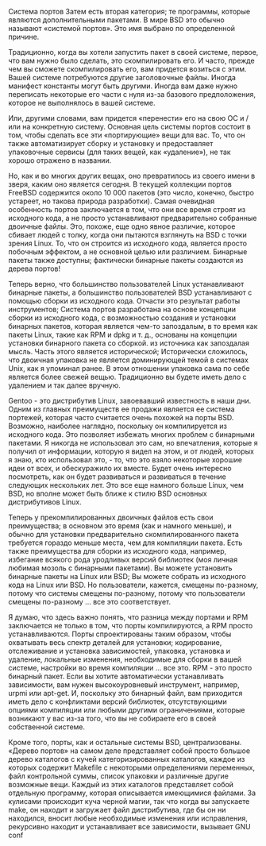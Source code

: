 Система портов
Затем есть вторая категория; те программы, которые являются дополнительными пакетами. В мире BSD это обычно называют «системой портов». Это имя выбрано по определенной причине.

Традиционно, когда вы хотели запустить пакет в своей системе, первое, что вам нужно было сделать, это скомпилировать его. И часто, прежде чем вы сможете скомпилировать его, вам придется возиться с этим. Вашей системе потребуются другие заголовочные файлы. Иногда манифест константы могут быть другими. Иногда вам даже нужно переписать некоторые его части с нуля из-за базового предположения, которое не выполнялось в вашей системе.

Или, другими словами, вам придется «перенести» его на свою ОС и / или на конкретную систему. Основная цель системы портов состоит в том, чтобы сделать все эти «портирующие» вещи для вас. То, что он также автоматизирует сборку и установку и предоставляет упаковочные сервисы (для таких вещей, как «удаление»), не так хорошо отражено в названии.

Но, как и во многих других вещах, оно превратилось из своего имени в зверя, каким оно является сегодня. В текущей коллекции портов FreeBSD содержится около 10 000 пакетов (это число, конечно, быстро устареет, но такова природа разработки). Самая очевидная особенность портов заключается в том, что они все время строят из исходного кода, а не просто устанавливают предварительно собранные двоичные файлы. Это, похоже, еще одно явное различие, которое сбивает людей с толку, когда они пытаются взглянуть на BSD с точки зрения Linux. То, что он строится из исходного кода, является просто побочным эффектом, а не основной целью или различием. Бинарные пакеты также доступны; фактически бинарные пакеты создаются из дерева портов!

Теперь верно, что большинство пользователей Linux устанавливают бинарные пакеты, а большинство пользователей BSD устанавливают с помощью сборки из исходного кода. Отчасти это результат работы инструментов; Система портов разработана на основе концепции сборки из исходного кода, с возможностью создания и установки бинарных пакетов, которая является чем-то запоздалым, в то время как пакеты Linux, такие как RPM и dpkg и т. д., основаны на концепции установки бинарного пакета со сборкой. из источника как запоздалая мысль. Часть этого является исторической; Исторически сложилось, что двоичная упаковка не является доминирующей темой в системах Unix, как я упоминал ранее. В этом отношении упаковка сама по себе является более свежей вещью. Традиционно вы будете иметь дело с удалением и так далее вручную.

Gentoo - это дистрибутив Linux, завоевавший известность в наши дни. Одним из главных преимуществ ее продажи является ее система портежей, которая часто считается очень похожей на порты BSD. Возможно, наиболее наглядно, поскольку он компилируется из исходного кода. Это позволяет избежать многих проблем с бинарными пакетами. Я никогда не использовал это сам, но впечатления, которые я получил от информации, которую я видел на этом, и от людей, которых я знаю, кто использовал это, - то, что это взяло некоторые хорошие идеи от всех, и обескуражило их вместе. Будет очень интересно посмотреть, как он будет развиваться и развиваться в течение следующих нескольких лет. Это все еще намного больше Linux, чем BSD, но вполне может быть ближе к стилю BSD основных дистрибутивов Linux.

Теперь у прекомпилированных двоичных файлов есть свои преимущества; в основном это время (как и намного меньше), и обычно для установки предварительно скомпилированного пакета требуется гораздо меньше места, чем для компиляции пакета. Есть также преимущества для сборки из исходного кода, например, избегание всякого рода уродливых версий библиотек (моя личная любимая мозоль с бинарными пакетами). Вы можете установить бинарные пакеты на Linux или BSD; Вы можете собрать из исходного кода на Linux или BSD. Но пользователи, кажется, смещены по-разному, потому что системы смещены по-разному, потому что пользователи смещены по-разному ... все это соответствует.

Я думаю, что здесь важно понять, что разница между портами и RPM заключается не только в том, что порты компилируются, а RPM просто устанавливаются. Порты спроектированы таким образом, чтобы охватывать весь спектр деталей для установки; кодирование, отслеживание и установка зависимостей, упаковка, установка и удаление, локальные изменения, необходимые для сборки в вашей системе, настройки во время компиляции ... все это. RPM - это просто бинарный пакет. Если вы хотите автоматически устанавливать зависимости, вам нужен высокоуровневый инструмент, например, urpmi или apt-get. И, поскольку это бинарный файл, вам приходится иметь дело с конфликтами версий библиотек, отсутствующими опциями компиляции или любыми другими ограничениями, которые возникают у вас из-за того, что вы не собираете его в своей собственной системе.

Кроме того, порты, как и остальные системы BSD, централизованы. «Дерево портов» на самом деле представляет собой просто большое дерево каталогов с кучей категоризированных каталогов, каждое из которых содержит Makefile с некоторыми определениями переменных, файл контрольной суммы, список упаковки и различные другие возможные вещи. Каждый из этих каталогов представляет собой отдельную программу, которая описывается имеющимися файлами. За кулисами происходит куча черной магии, так что когда вы запускаете make, он находит и загружает файл дистрибутива, где бы он ни находился, вносит любые необходимые изменения или исправления, рекурсивно находит и устанавливает все зависимости, вызывает GNU conf
